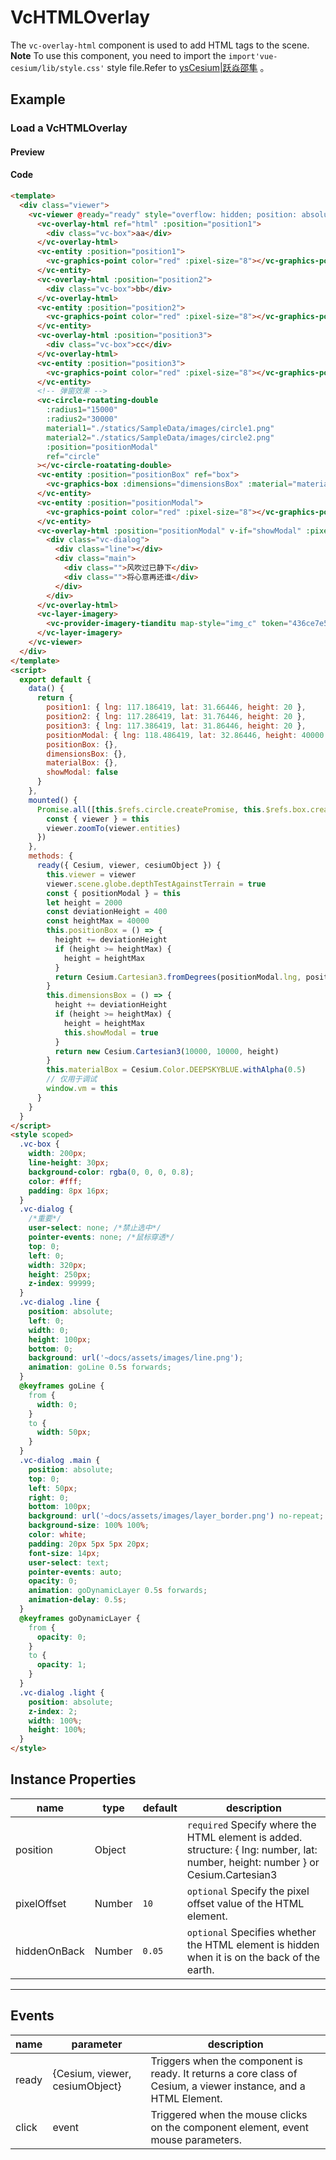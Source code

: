 # VcHTMLOverlay

The `vc-overlay-html` component is used to add HTML tags to the scene. **Note** To use this component, you need to import the `import'vue-cesium/lib/style.css'` style file.Refer to [ysCesium|跃焱邵隼](https://www.wellyyss.cn/ysCesium/main/app.html) 。

## Example

### Load a VcHTMLOverlay

#### Preview

<doc-preview>
  <template>
    <div class="viewer">
      <vc-viewer @ready="ready" style="overflow: hidden; position: absolute">
        <vc-overlay-html ref="html" :position="position1">
          <div class="vc-box">aa</div>
        </vc-overlay-html>
        <vc-entity :position="position1">
          <vc-graphics-point color="red" :pixel-size="8"></vc-graphics-point>
        </vc-entity>
        <vc-overlay-html :position="position2">
          <div class="vc-box">bb</div>
        </vc-overlay-html>
        <vc-entity :position="position2">
          <vc-graphics-point color="red" :pixel-size="8"></vc-graphics-point>
        </vc-entity>
        <vc-overlay-html :position="position3">
          <div class="vc-box">cc</div>
        </vc-overlay-html>
        <vc-entity :position="position3">
          <vc-graphics-point color="red" :pixel-size="8"></vc-graphics-point>
        </vc-entity>
        <!-- 弹窗效果 -->
        <vc-circle-roatating-double
          :radius1="15000"
          :radius2="30000"
          material1="./statics/SampleData/images/circle1.png"
          material2="./statics/SampleData/images/circle2.png"
          :position="positionModal"
          ref="circle"
        ></vc-circle-roatating-double>
        <vc-entity :position="positionBox" ref="box">
          <vc-graphics-box :dimensions="dimensionsBox" :material="materialBox"></vc-graphics-box>
        </vc-entity>
        <vc-entity :position="positionModal">
          <vc-graphics-point color="red" :pixel-size="8"></vc-graphics-point>
        </vc-entity>
        <vc-overlay-html :position="positionModal" v-if="showModal" :pixel-offset="{ x: 0, y: -250 }">
          <div class="vc-dialog">
            <div class="line"></div>
            <div class="main">
              <div class="">风吹过已静下</div>
              <div class="">将心意再还谁</div>
            </div>
          </div>
        </vc-overlay-html>
        <vc-layer-imagery>
          <vc-provider-imagery-tianditu map-style="img_c" token="436ce7e50d27eede2f2929307e6b33c0"></vc-provider-imagery-tianditu>
        </vc-layer-imagery>
      </vc-viewer>
    </div>
  </template>
  <script>
    export default {
      data() {
        return {
          position1: { lng: 117.186419, lat: 31.66446, height: 20 },
          position2: { lng: 117.286419, lat: 31.76446, height: 20 },
          position3: { lng: 117.386419, lat: 31.86446, height: 20 },
          positionModal: { lng: 118.486419, lat: 32.86446, height: 40000 },
          positionBox: {},
          dimensionsBox: {},
          materialBox: {},
          showModal: false
        }
      },
      mounted() {
        Promise.all([this.$refs.circle.createPromise, this.$refs.box.createPromise]).then(() => {
          const { viewer } = this
          viewer.zoomTo(viewer.entities)
        })
      },
      methods: {
        ready({ Cesium, viewer, cesiumObject }) {
          this.viewer = viewer
          viewer.scene.globe.depthTestAgainstTerrain = true
          const { positionModal } = this
          let height = 2000
          const deviationHeight = 400
          const heightMax = 40000
          this.positionBox = () => {
            height += deviationHeight
            if (height >= heightMax) {
              height = heightMax
            }
            return Cesium.Cartesian3.fromDegrees(positionModal.lng, positionModal.lat, height / 2)
          }
          this.dimensionsBox = () => {
            height += deviationHeight
            if (height >= heightMax) {
              height = heightMax
              this.showModal = true
            }
            return new Cesium.Cartesian3(10000, 10000, height)
          }
          this.materialBox = Cesium.Color.DEEPSKYBLUE.withAlpha(0.5)
          window.vm = this
        }
      }
    }
  </script>
  <style scoped>
    .vc-box {
      width: 200px;
      line-height: 30px;
      background-color: rgba(0, 0, 0, 0.8);
      color: #fff;
      padding: 8px 16px;
    }
    .vc-dialog {
      /*重要*/
      user-select: none; /*禁止选中*/
      pointer-events: none; /*鼠标穿透*/
      top: 0;
      left: 0;
      width: 320px;
      height: 250px;
      z-index: 99999;
    }
    .vc-dialog .line {
      position: absolute;
      left: 0;
      width: 0;
      height: 100px;
      bottom: 0;
      background: url('/statics/SampleData/images/line.png');
      animation: goLine 0.5s forwards;
    }
    @keyframes goLine {
      from {
        width: 0;
      }
      to {
        width: 50px;
      }
    }
    .vc-dialog .main {
      position: absolute;
      top: 0;
      left: 50px;
      right: 0;
      bottom: 100px;
      background: url('/statics/SampleData/images/layer_border.png') no-repeat;
      background-size: 100% 100%;
      color: white;
      padding: 20px 5px 5px 20px;
      font-size: 14px;
      user-select: text;
      pointer-events: auto;
      opacity: 0;
      animation: goDynamicLayer 0.5s forwards;
      animation-delay: 0.5s;
    }
    @keyframes goDynamicLayer {
      from {
        opacity: 0;
      }
      to {
        opacity: 1;
      }
    }
    .vc-dialog .light {
      position: absolute;
      z-index: 2;
      width: 100%;
      height: 100%;
    }
  </style>
</doc-preview>

#### Code

```html
<template>
  <div class="viewer">
    <vc-viewer @ready="ready" style="overflow: hidden; position: absolute">
      <vc-overlay-html ref="html" :position="position1">
        <div class="vc-box">aa</div>
      </vc-overlay-html>
      <vc-entity :position="position1">
        <vc-graphics-point color="red" :pixel-size="8"></vc-graphics-point>
      </vc-entity>
      <vc-overlay-html :position="position2">
        <div class="vc-box">bb</div>
      </vc-overlay-html>
      <vc-entity :position="position2">
        <vc-graphics-point color="red" :pixel-size="8"></vc-graphics-point>
      </vc-entity>
      <vc-overlay-html :position="position3">
        <div class="vc-box">cc</div>
      </vc-overlay-html>
      <vc-entity :position="position3">
        <vc-graphics-point color="red" :pixel-size="8"></vc-graphics-point>
      </vc-entity>
      <!-- 弹窗效果 -->
      <vc-circle-roatating-double
        :radius1="15000"
        :radius2="30000"
        material1="./statics/SampleData/images/circle1.png"
        material2="./statics/SampleData/images/circle2.png"
        :position="positionModal"
        ref="circle"
      ></vc-circle-roatating-double>
      <vc-entity :position="positionBox" ref="box">
        <vc-graphics-box :dimensions="dimensionsBox" :material="materialBox"></vc-graphics-box>
      </vc-entity>
      <vc-entity :position="positionModal">
        <vc-graphics-point color="red" :pixel-size="8"></vc-graphics-point>
      </vc-entity>
      <vc-overlay-html :position="positionModal" v-if="showModal" :pixel-offset="{ x: 0, y: -250 }">
        <div class="vc-dialog">
          <div class="line"></div>
          <div class="main">
            <div class="">风吹过已静下</div>
            <div class="">将心意再还谁</div>
          </div>
        </div>
      </vc-overlay-html>
      <vc-layer-imagery>
        <vc-provider-imagery-tianditu map-style="img_c" token="436ce7e50d27eede2f2929307e6b33c0"></vc-provider-imagery-tianditu>
      </vc-layer-imagery>
    </vc-viewer>
  </div>
</template>
<script>
  export default {
    data() {
      return {
        position1: { lng: 117.186419, lat: 31.66446, height: 20 },
        position2: { lng: 117.286419, lat: 31.76446, height: 20 },
        position3: { lng: 117.386419, lat: 31.86446, height: 20 },
        positionModal: { lng: 118.486419, lat: 32.86446, height: 40000 },
        positionBox: {},
        dimensionsBox: {},
        materialBox: {},
        showModal: false
      }
    },
    mounted() {
      Promise.all([this.$refs.circle.createPromise, this.$refs.box.createPromise]).then(() => {
        const { viewer } = this
        viewer.zoomTo(viewer.entities)
      })
    },
    methods: {
      ready({ Cesium, viewer, cesiumObject }) {
        this.viewer = viewer
        viewer.scene.globe.depthTestAgainstTerrain = true
        const { positionModal } = this
        let height = 2000
        const deviationHeight = 400
        const heightMax = 40000
        this.positionBox = () => {
          height += deviationHeight
          if (height >= heightMax) {
            height = heightMax
          }
          return Cesium.Cartesian3.fromDegrees(positionModal.lng, positionModal.lat, height / 2)
        }
        this.dimensionsBox = () => {
          height += deviationHeight
          if (height >= heightMax) {
            height = heightMax
            this.showModal = true
          }
          return new Cesium.Cartesian3(10000, 10000, height)
        }
        this.materialBox = Cesium.Color.DEEPSKYBLUE.withAlpha(0.5)
        // 仅用于调试
        window.vm = this
      }
    }
  }
</script>
<style scoped>
  .vc-box {
    width: 200px;
    line-height: 30px;
    background-color: rgba(0, 0, 0, 0.8);
    color: #fff;
    padding: 8px 16px;
  }
  .vc-dialog {
    /*重要*/
    user-select: none; /*禁止选中*/
    pointer-events: none; /*鼠标穿透*/
    top: 0;
    left: 0;
    width: 320px;
    height: 250px;
    z-index: 99999;
  }
  .vc-dialog .line {
    position: absolute;
    left: 0;
    width: 0;
    height: 100px;
    bottom: 0;
    background: url('~docs/assets/images/line.png');
    animation: goLine 0.5s forwards;
  }
  @keyframes goLine {
    from {
      width: 0;
    }
    to {
      width: 50px;
    }
  }
  .vc-dialog .main {
    position: absolute;
    top: 0;
    left: 50px;
    right: 0;
    bottom: 100px;
    background: url('~docs/assets/images/layer_border.png') no-repeat;
    background-size: 100% 100%;
    color: white;
    padding: 20px 5px 5px 20px;
    font-size: 14px;
    user-select: text;
    pointer-events: auto;
    opacity: 0;
    animation: goDynamicLayer 0.5s forwards;
    animation-delay: 0.5s;
  }
  @keyframes goDynamicLayer {
    from {
      opacity: 0;
    }
    to {
      opacity: 1;
    }
  }
  .vc-dialog .light {
    position: absolute;
    z-index: 2;
    width: 100%;
    height: 100%;
  }
</style>
```

## Instance Properties

<!-- prettier-ignore -->
| name | type | default | description |
| ---------------------- | ------- | ------ | -------------------------------------------------------------------------- |
| position | Object | | `required` Specify where the HTML element is added. structure: { lng: number, lat: number, height: number } or Cesium.Cartesian3 |
| pixelOffset | Number | `10` | `optional` Specify the pixel offset value of the HTML element. |
| hiddenOnBack | Number | `0.05` | `optional` Specifies whether the HTML element is hidden when it is on the back of the earth. |

---

## Events

<!-- prettier-ignore -->
| name | parameter | description |
| ---- | --------- | ----------- |
| ready | {Cesium, viewer, cesiumObject} | Triggers when the component is ready. It returns a core class of Cesium, a viewer instance, and a HTML Element. |
| click  | event                         | Triggered when the mouse clicks on the component element, event mouse parameters. |
